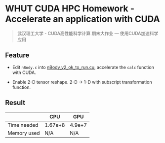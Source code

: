 # WHUT CUDA HPC Homework - Accelerate an application with CUDA

> 武汉理工大学 - CUDA高性能科学计算 期末大作业 — 使用CUDA加速科学应用

## Feature

- Edit `nBody.c` into [nBody_v2_ok_to_run.cu](https://github.com/FluuFlaaT/nBody/blob/master/nBody_v2_ok_to_run.cu), accelerate the `calc` function with CUDA.

- Enable 2-D tensor reshape. 2-D -> 1-D with subscript transformation function.

## Result

|  | CPU | GPU |
| - | - | - |
| Time needed | 1.67e+8 | 4.9e+7 |
| Memory used | N/A | N/A |
